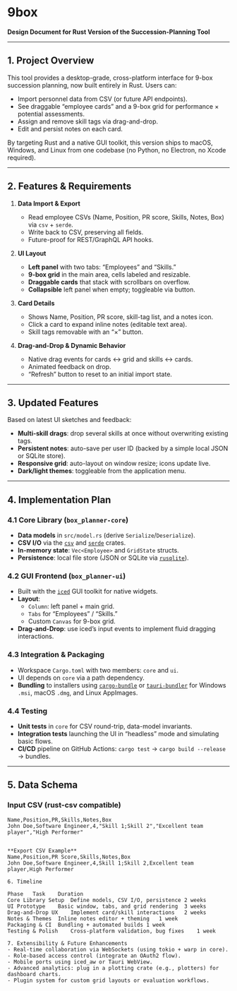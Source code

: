 # 9box  
**Design Document for Rust Version of the Succession-Planning Tool**

---

## 1. Project Overview

This tool provides a desktop-grade, cross-platform interface for 9-box succession planning, now built entirely in Rust. Users can:

- Import personnel data from CSV (or future API endpoints).  
- See draggable “employee cards” and a 9-box grid for performance × potential assessments.  
- Assign and remove skill tags via drag-and-drop.  
- Edit and persist notes on each card.  

By targeting Rust and a native GUI toolkit, this version ships to macOS, Windows, and Linux from one codebase (no Python, no Electron, no Xcode required).

---

## 2. Features & Requirements

1. **Data Import & Export**  
   - Read employee CSVs (Name, Position, PR score, Skills, Notes, Box) via `csv` + `serde`.  
   - Write back to CSV, preserving all fields.  
   - Future-proof for REST/GraphQL API hooks.

2. **UI Layout**  
   - **Left panel** with two tabs: “Employees” and “Skills.”  
   - **9-box grid** in the main area, cells labeled and resizable.  
   - **Draggable cards** that stack with scrollbars on overflow.  
   - **Collapsible** left panel when empty; toggleable via button.

3. **Card Details**  
   - Shows Name, Position, PR score, skill-tag list, and a notes icon.  
   - Click a card to expand inline notes (editable text area).  
   - Skill tags removable with an “×” button.

4. **Drag-and-Drop & Dynamic Behavior**  
   - Native drag events for cards ↔ grid and skills ↔ cards.  
   - Animated feedback on drop.  
   - “Refresh” button to reset to an initial import state.

---

## 3. Updated Features

Based on latest UI sketches and feedback:

- **Multi-skill drags**: drop several skills at once without overwriting existing tags.  
- **Persistent notes**: auto-save per user ID (backed by a simple local JSON or SQLite store).  
- **Responsive grid**: auto-layout on window resize; icons update live.  
- **Dark/light themes**: toggleable from the application menu.

---

## 4. Implementation Plan

### 4.1 Core Library (`box_planner-core`)  
- **Data models** in `src/model.rs` (derive `Serialize`/`Deserialize`).  
- **CSV I/O** via the [`csv`](https://crates.io/crates/csv) and [`serde`](https://crates.io/crates/serde) crates.  
- **In-memory state**: `Vec<Employee>` and `GridState` structs.  
- **Persistence**: local file store (JSON or SQLite via [`rusqlite`](https://crates.io/crates/rusqlite)).

### 4.2 GUI Frontend (`box_planner-ui`)  
- Built with the [`iced`](https://crates.io/crates/iced) GUI toolkit for native widgets.  
- **Layout**:  
  - `Column`: left panel + main grid.  
  - `Tabs` for “Employees” / “Skills.”  
  - Custom `Canvas` for 9-box grid.  
- **Drag-and-Drop**: use iced’s input events to implement fluid dragging interactions.

### 4.3 Integration & Packaging  
- Workspace `Cargo.toml` with two members: `core` and `ui`.  
- UI depends on `core` via a path dependency.  
- **Bundling** to installers using [`cargo-bundle`](https://crates.io/crates/cargo-bundle) or [`tauri-bundler`](https://tauri.app/) for Windows `.msi`, macOS `.dmg`, and Linux AppImages.

### 4.4 Testing  
- **Unit tests** in `core` for CSV round-trip, data-model invariants.  
- **Integration tests** launching the UI in “headless” mode and simulating basic flows.  
- **CI/CD** pipeline on GitHub Actions: `cargo test` → `cargo build --release` → bundles.

---

## 5. Data Schema

### Input CSV (rust-csv compatible)  
```csv
Name,Position,PR,Skills,Notes,Box
John Doe,Software Engineer,4,"Skill 1;Skill 2","Excellent team player","High Performer"


**Export CSV Example**
Name,Position,PR Score,Skills,Notes,Box
John Doe,Software Engineer,4,Skill 1;Skill 2,Excellent team player,High Performer

6. Timeline

Phase	Task	Duration
Core Library Setup	Define models, CSV I/O, persistence	2 weeks
UI Prototype	Basic window, tabs, and grid rendering	3 weeks
Drag-and-Drop UX	Implement card/skill interactions	2 weeks
Notes & Themes	Inline notes editor + theming	1 week
Packaging & CI	Bundling + automated builds	1 week
Testing & Polish	Cross-platform validation, bug fixes	1 week

7. Extensibility & Future Enhancements
- Real-time collaboration via WebSockets (using tokio + warp in core).
- Role-based access control (integrate an OAuth2 flow).
- Mobile ports using iced_aw or Tauri WebView.
- Advanced analytics: plug in a plotting crate (e.g., plotters) for dashboard charts.
- Plugin system for custom grid layouts or evaluation workflows.

